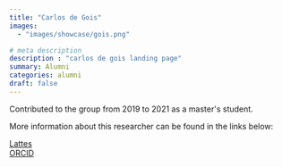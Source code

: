 ```yaml
---
title: "Carlos de Gois"
images: 
  - "images/showcase/gois.png"

# meta description
description : "carlos de gois landing page"
summary: Alumni
categories: alumni
draft: false
---
```

Contributed to the group from 2019 to 2021 as a master's student. 

More information about this researcher can be found in the links below: 

[Lattes](http://lattes.cnpq.br/3830913886523003)<br>
[ORCID](https://orcid.org/0000-0001-9377-4168)
